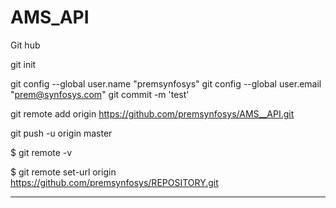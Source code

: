 # AMS_API
Git hub
 
git init

git config --global user.name "premsynfosys"
git config --global user.email "prem@synfosys.com"
git commit -m 'test'

git remote add origin https://github.com/premsynfosys/AMS__API.git

git push -u origin master

$ git remote -v

$ git remote set-url origin https://github.com/premsynfosys/REPOSITORY.git



---------------------------------------------
